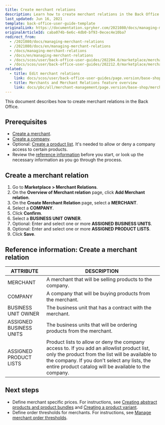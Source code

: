 ```yaml
---
title: Create merchant relations
description: Learn how to create merchant relations in the Back Office
last_updated: Jun 16, 2021
template: back-office-user-guide-template
originalLink: https://documentation.spryker.com/2021080/docs/managing-merchant-relations
originalArticleId: caba074b-6e6c-4db0-bf93-0ecec4e10ba7
redirect_from:
  - /2021080/docs/managing-merchant-relations
  - /2021080/docs/en/managing-merchant-relations
  - /docs/managing-merchant-relations
  - /docs/en/managing-merchant-relations
  - /docs/scos/user/back-office-user-guides/202204.0/marketplace/merchants-and-merchant-relations/managing-merchant-relations.html
  - /docs/scos/user/back-office-user-guides/202212.0/marketplace/merchant-relations/create-merchant-relations.html
related:
  - title: Edit merchant relations
    link: docs/scos/user/back-office-user-guides/page.version/base-shop/manage-in-the-back-office/edit-merchant-relations.html
  - title: Merchants and Merchant Relations feature overview
    link: docs/pbc/all/merchant-management/page.version/base-shop/merchant-b2b-contracts-feature-overview.html
---
```


This document describes how to create merchant relations in the Back Office.

## Prerequisites

* [Create a merchant](/docs/scos/user/back-office-user-guides/{{page.version}}/base-shop/manage-in-the-back-office/create-merchants.html).
* [Create a company](/docs/pbc/all/customer-relationship-management/{{page.version}}/base-shop/manage-in-the-back-office/manage-companies.html).
* Optional: [Create a product list](/docs/pbc/all/product-information-management/{{page.version}}/base-shop//manage-in-the-back-office/product-lists/create-product-lists.html). It's needed to allow or deny a company access to certain products.
* Review the [reference information](#reference-information-create-a-merchant-relation) before you start, or look up the necessary information as you go through the process.

## Create a merchant relation

1. Go to **Marketplace&nbsp;<span aria-label="and then">></span> Merchant Relations**.
2. On the **Overview of Merchant relation** page, click **Add Merchant relation**.
3. On the **Create Merchant Relation** page, select a **MERCHANT**.
4. Select a **COMPANY**.
5. Click **Confirm**.
6. Select a **BUSINESS UNIT OWNER**.
7. Optional: Enter and select one or more **ASSIGNED BUSINESS UNITS**.
8. Optional: Enter and select one or more **ASSIGNED PRODUCT LISTS**.
9. Click **Save**.

## Reference information: Create a merchant relation

| ATTRIBUTE |DESCRIPTION  |
| --- | --- |
| MERCHANT | A merchant that will be selling products to the company. |
| COMPANY | A company that will be buying products from the merchant. |
| BUSINESS UNIT OWNER | The business unit that has a contract with the merchant. |
| ASSIGNED BUSINESS UNITS | The business units that will be ordering products from the merchant. |
| ASSIGNED PRODUCT LISTS | Product lists to allow or deny the company access to. If you add an allowlist product list, only the product from the list will be available to the company. If you don't select any lists, the entire product catalog will be available to the company.  |


## Next steps

* Define merchant specific prices. For instructions, see [Creating abstract products and product bundles](/docs/pbc/all/product-information-management/{{page.version}}/base-shop/manage-in-the-back-office/products/manage-abstract-products-and-product-bundles/create-abstract-products-and-product-bundles.html) and [Creating a product variant](/docs/scos/user/back-office-user-guides/{{page.version}}/catalog/products/manage-concrete-products/creating-product-variants.html).
* Define order thresholds for merchants. For instructions, see [Manage merchant order thresholds](/docs/scos/user/back-office-user-guides/{{page.version}}/administration/define-merchant-order-thresholds.html).
